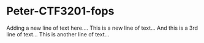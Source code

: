 # Peter-CTF3201-fops
Adding a new line of text here....
This is a new line of text...
And this is a 3rd line of text...
This is another line of text...
